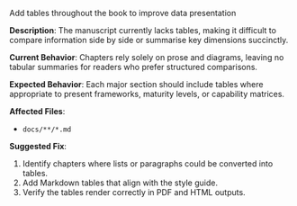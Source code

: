 Add tables throughout the book to improve data presentation

**Description**: The manuscript currently lacks tables, making it difficult to compare information side by side or summarise key dimensions succinctly.

**Current Behavior**: Chapters rely solely on prose and diagrams, leaving no tabular summaries for readers who prefer structured comparisons.

**Expected Behavior**: Each major section should include tables where appropriate to present frameworks, maturity levels, or capability matrices.

**Affected Files**:
- `docs/**/*.md`

**Suggested Fix**:
1. Identify chapters where lists or paragraphs could be converted into tables.
2. Add Markdown tables that align with the style guide.
3. Verify the tables render correctly in PDF and HTML outputs.
